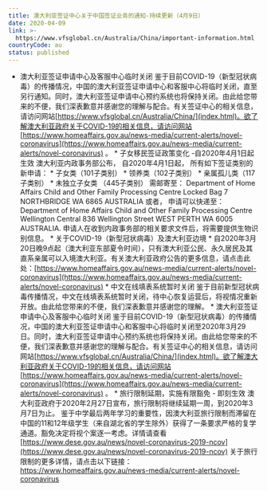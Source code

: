 ```yaml
---
title: 澳大利亚签证中心关于中国签证业务的通知-持续更新（4月9日）
date: 2020-04-09
link: >-
  https://www.vfsglobal.cn/Australia/China/important-information.html
countryCode: au
status: published
---
```

* 澳大利亚签证申请中心及客服中心临时关闭 鉴于目前COVID-19（新型冠状病毒）的传播情况，中国的澳大利亚签证申请中心和客服中心将临时关闭，直至另行通知。同时，澳大利亚签证申请中心预约系统也将保持关闭。由此给您带来的不便，我们深表歉意并感谢您的理解与配合。有关签证中心的相关信息，请访问网站[https://www.vfsglobal.cn/Australia/China/](index.html)。欲了解澳大利亚政府关于COVID-19的相关信息，请访问网站[https://www.homeaffairs.gov.au/news-media/current-alerts/novel-coronavirus](https://www.homeaffairs.gov.au/news-media/current-alerts/novel-coronavirus) 。 * 子女移民签证政策变化 -自2020年4月1日起生效 澳大利亚内政事务部公布， 自2020年4月1日起， 所有如下签证类别的新申请： * 子女类（101子类别） * 领养类（102子类别） * 亲属孤儿类（117子类别） * 未独立子女类 （445子类别） 需邮寄至： Department of Home Affairs Child and Other Family Processing Centre Locked Bag 7 NORTHBRIDGE WA 6865 AUSTRALIA 或者， 申请可以快递至： Department of Home Affairs Child and Other Family Processing Centre Wellington Central 836 Wellington Street WEST PERTH WA 6005 AUSTRALIA. 申请人在收到内政事务部的相关要求文件后，将需要提供生物识别信息。 * 关于COVID-19（新型冠状病毒）及澳大利亚边境  * 自2020年3月20日晚9点起（澳大利亚东部夏令时间），只有澳大利亚公民、永久居民及其直系亲属可以入境澳大利亚。有关澳大利亚政府公告的更多信息，请点击此处：[https://www.homeaffairs.gov.au/news-media/current-alerts/novel-coronavirus](https://www.homeaffairs.gov.au/news-media/current-alerts/novel-coronavirus) * 中文在线填表系统暂时关闭 鉴于目前新型冠状病毒传播情况，中文在线填表系统暂时关闭，待中心恢复运营后，将视情况重新开放。由此给您带来的不便，我们深表歉意并感谢您的理解。 * 澳大利亚签证申请中心及客服中心临时关闭 鉴于目前COVID-19（新型冠状病毒）的传播情况，中国的澳大利亚签证申请中心和客服中心将临时关闭至2020年3月29日。同时，澳大利亚签证申请中心预约系统也将保持关闭。由此给您带来的不便，我们深表歉意并感谢您的理解与配合。有关签证中心的相关信息，请访问网站[https://www.vfsglobal.cn/Australia/China/](index.html)。欲了解澳大利亚政府关于COVID-19的相关信息，请访问网站[https://www.homeaffairs.gov.au/news-media/current-alerts/novel-coronavirus](https://www.homeaffairs.gov.au/news-media/current-alerts/novel-coronavirus) 。 *  旅行限制延期，实施有限豁免 - 即刻生效 澳大利亚政府于2020年2月27日宣布，旅行限制将继续延期一周，到2020年3月7日为止。 鉴于中学最后两年学习的重要性，因澳大利亚旅行限制而滞留在中国的11和12年级学生（来自湖北省的学生除外）获得了一条要求严格的复学通道。豁免决定将视个案逐一考虑。详情请查看[https://www.dese.gov.au/news/novel-coronavirus-2019-ncov](https://www.dese.gov.au/news/novel-coronavirus-2019-ncov) 关于旅行限制的更多详情，请点击以下链接：[https://www.homeaffairs.gov.au/news-media/current-alerts/novel-coronavirus ](https://www.homeaffairs.gov.au/news-media/current-alerts/novel-coronavirus)
